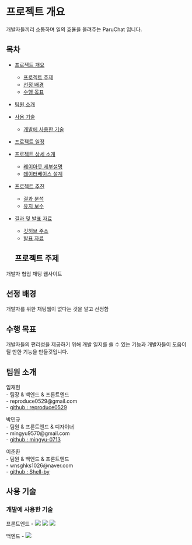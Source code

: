 # 프로젝트 개요
<p>
  개발자들끼리 소통하며 일의 효율을 올려주는 ParuChat 입니다.
</p>

## 목차
* <a href="#프로젝트-개요">프로젝트 개요</a>
  - <a href="#프로젝트-주제">프로젝트 주제</a>
  - <a href="#선정-배경">선정 배경</a>
  - <a href="#수행-목표">수행 목표</a>
* <a href="#팀원-소개">팀원 소개</a>
* <a href="#사용-기술">사용 기술</a>
  - <a href="#개발에-사용한-기술">개발에 사용한 기술</a>
* <a href="#프로젝트-진행과정">프로젝트 일정</a>
* <a href="#프로젝트-상세-소개">프로젝트 상세 소개</a>
  - <a href="#레이아웃-세부설명">레이아웃 세부설명</a>
  - <a href="#데이터베이스-설계">데이터베이스 설계</a>
* <a href="#프로젝트-추진-결과">프로젝트 추진</a>
  - <a href="#결과-분석">결과 분석</a>
  - <a href="#유지-">유지 보수</a>
* <a href="#결과-및-발표-자료">결과 및 발표 자료</a>
  - <a href="깃허브-주소">깃허브 주소</a>
  - <a href="발표-">발표 자료</a>

  ## 프로젝트 주제
<p>
   개발자 협업 채팅 웹사이트
</p>

## 선정 배경
<p> 개발자를 위한 채팅웹이 없다는 것을 알고 선정함</p>

## 수행 목표
<p>
개발자들의 편리성을 제공하기 위해 개발 일지를 쓸 수 있는 기능과 개발자들이 도움이 될 만한 기능을 만들것입니다.
</p>

## 팀원 소개

<p>임재현 <br />
- 팀장 & 백엔드 & 프론트엔드 <br />
- reproduce0529@gmail.com <br />
- <a href="https://github.com/reproduce0529">github : reproduce0529</a>
</p>

<p>박민규 <br />
- 팀원 & 프론트엔드 & 디자이너 <br />
- mingyu9570@gmail.com <br />
- <a href="https://github.com/mingyu-0713">github : mingyu-0713</a>
</p>

<p>이준환 <br />
- 팀원 & 백엔드 & 프론트엔드 <br />
- wnsghks1026@naver.com <br />
- <a href="https://github.com/Shell-by">github : Shell-by</a>
</p>

## 사용 기술
### 개발에 사용한 기술
<p>
프론트엔드 - 
<img src="https://img.shields.io/badge/React-61DAFB?style=flat-square&logo=React&logoColor=white"/></img>
<img src="https://img.shields.io/badge/CSS-1572B6?style=flat-square&logo=CSS3&logoColor=white"/></img>
<img src="https://img.shields.io/badge/XD-FF61F6?style=flat-square&logo=Adobe XD&logoColor=white"/></img>
</p>
<p>백엔드 -
<img src="https://img.shields.io/badge/Php-8993BE?style=flat-square&logo=PHP&logoColor=white"/></img>
</p>

